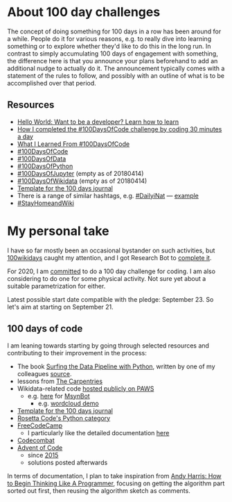 # About 100 day challenges

The concept of doing something for 100 days in a row has been around for a while. People do it for various reasons, e.g. to really dive into learning something or to explore whether they'd like to do this in the long run. In contrast to simply accumulating 100 days of engagement with something, the difference here is that you announce your plans beforehand to add an additional nudge to actually do it. The announcement typically comes with a statement of the rules to follow, and possibly with an outline of what is to be accomplished over that period.

## Resources

* [Hello World: Want to be a developer? Learn how to learn](https://stackoverflow.blog/2020/01/11/hello-world-want-to-be-a-developer-learn-how-to-learn/)
* [How I completed the #100DaysOfCode challenge by coding 30 minutes a day](https://medium.freecodecamp.org/how-i-completed-the-100daysofcode-challenge-by-coding-30-minutes-a-day-d7c6dca80f09)
* [What I Learned From #100DaysOfCode](https://medium.com/datadriveninvestor/what-i-learned-from-100daysofcode-7924b52f552f)
* [#100DaysOfCode](https://twitter.com/search?f=tweets&vertical=default&q=100DaysOfCode)
* [#100DaysOfData](https://twitter.com/search?f=tweets&vertical=default&q=100DaysOfData)
* [#100DaysOfPython](https://twitter.com/search?f=tweets&vertical=default&q=100DaysOfPython)
* [#100DaysOfJupyter](https://twitter.com/search?f=tweets&vertical=default&q=100DaysOfJupyter) (empty as of 20180414)
* [#100DaysOfWikidata](https://twitter.com/search?f=tweets&vertical=default&q=100DaysOfWikidata) (empty as of 20180414)
* [Template for the 100 days journal](https://github.com/Kallaway/100-days-of-code)
* There is a range of similar hashtags, e.g. [#DailyiNat](https://twitter.com/hashtag/DailyiNat) &mdash; [example](https://twitter.com/LMGerhart/status/1223741303860498433)
* [#StayHomeandWiki](https://meta.wikimedia.org/wiki/StayHomeandWiki)

# My personal take

I have so far mostly been an occasional bystander on such activities, but [100wikidays](https://meta.wikimedia.org/wiki/100wikidays) caught my attention, and I got Research Bot to [complete it](https://www.wikidata.org/wiki/User:Research_Bot/100wikidays). 

For 2020, I am [committed](https://github.com/Daniel-Mietchen/ideas/blob/master/new-year-resolutions/2020.md) to do a 100 day challenge for coding. I am also considering to do one for some physical activity. Not sure yet about a suitable parametrization for either.

Latest possible start date compatible with the pledge: September 23. So let's aim at starting on September 21.

## 100 days of code

I am leaning towards starting by going through selected resources and contributing to their improvement in the process:
* The book [Surfing the Data Pipeline with Python](https://jkropko.github.io/surfing-the-data-pipeline/intro.html), written by one of my colleagues [source](https://github.com/jkropko/surfing-the-data-pipeline).
* lessons from [The Carpentries](https://carpentries.org/)
* Wikidata-related code [hosted publicly on PAWS](https://paws-public.wmflabs.org/paws-public/?C=M&O=D)
  - e.g. [here](https://paws-public.wmflabs.org/paws-public/48245524/) for [MsynBot](https://www.wikidata.org/wiki/User:MsynBot)
    - e.g. [wordcloud demo](https://paws-public.wmflabs.org/paws-public/59320301/word-cloud.ipynb)
* [Template for the 100 days journal](https://github.com/Kallaway/100-days-of-code)
* [Rosetta Code's Python category](https://rosettacode.org/wiki/Category:Python)
* [FreeCodeCamp](https://www.freecodecamp.org/)
  - I particularly like the detailed documentation [here](https://www.freecodecamp.org/news/three-ways-to-find-the-longest-word-in-a-string-in-javascript-a2fb04c9757c/)
* [Codecombat](https://codecombat.com)  
* [Advent of Code](https://adventofcode.com/)
  - since [2015](https://adventofcode.com/2015)
  - solutions posted afterwards

In terms of documentation, I plan to take inspiration from [Andy Harris: How to Begin Thinking Like A Programmer](https://www.youtube.com/watch?v=azcrPFhaY9k), focusing on getting the algorithm part sorted out first, then reusing the algorithm sketch as comments.
